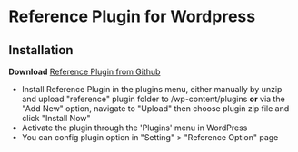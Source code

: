 # Reference Plugin for Wordpress

## Installation

**Download** [Reference Plugin from Github](https://github.com/nblue/Reference-Wordpress-Plugin)

* Install Reference Plugin in the plugins menu, either manually by unzip and upload "reference" plugin folder to /wp-content/plugins **or** via the "Add New" option, navigate to "Upload" then choose plugin zip file and click "Install Now"
* Activate the plugin through the 'Plugins' menu in WordPress
* You can config plugin option in "Setting" > "Reference Option" page